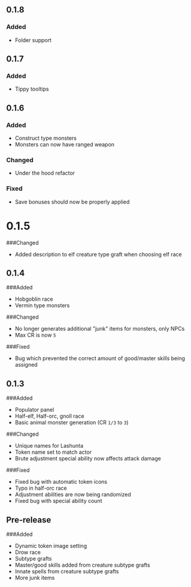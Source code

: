 ## 0.1.8
### Added
- Folder support

## 0.1.7
### Added
- Tippy tooltips

## 0.1.6
### Added
- Construct type monsters
- Monsters can now have ranged weapon

### Changed
- Under the hood refactor

### Fixed
- Save bonuses should now be properly applied

# 0.1.5
###Changed
- Added description to elf creature type graft when choosing elf race

## 0.1.4
###Added
- Hobgoblin race
- Vermin type monsters

###Changed
- No longer generates additional "junk" items for monsters, only NPCs
- Max CR is now `5`

###Fixed
- Bug which prevented the correct amount of good/master skills being assigned

## 0.1.3
###Added
- Populator panel
- Half-elf, Half-orc, gnoll race
- Basic animal monster generation (CR `1/3` to `3`)

###Changed
- Unique names for Lashunta
- Token name set to match actor
- Brute adjustment special ability now affects attack damage

###Fixed
- Fixed bug with automatic token icons
- Typo in half-orc race
- Adjustment abilities are now being randomized
- Fixed bug with special ability count

## Pre-release
###Added
- Dynamic token image setting
- Drow race
- Subtype grafts
- Master/good skills added from creature subtype grafts
- Innate spells from creature subtype grafts
- More junk items
